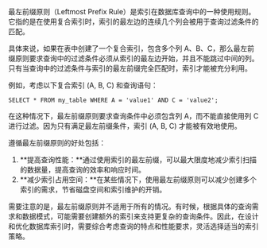 最左前缀原则（Leftmost Prefix Rule）是索引在数据库查询中的一种使用规则。它指的是在使用复合索引时，索引的最左边的连续几个列会被用于查询过滤条件的匹配。

具体来说，如果在表中创建了一个复合索引，包含多个列 A、B、C，那么最左前缀原则要求查询中的过滤条件必须从索引的最左边开始，并且不能跳过中间的列。只有当查询中的过滤条件与索引的最左前缀完全匹配时，索引才能被充分利用。

例如，考虑以下复合索引 (A, B, C) 和查询语句：

```plsql
SELECT * FROM my_table WHERE A = 'value1' AND C = 'value2';
```

在这种情况下，最左前缀原则要求查询条件中必须包含列 A，而不能直接使用列 C 进行过滤。因为只有满足最左前缀条件，索引 (A, B, C) 才能被有效地使用。

遵循最左前缀原则的好处包括：

1. **提高查询性能：**通过使用索引的最左前缀，可以最大限度地减少索引扫描的数据量，提高查询的效率和响应时间。
2. **减少索引占用空间：**在某些情况下，使用最左前缀原则可以减少创建多个索引的需求，节省磁盘空间和索引维护的开销。

需要注意的是，最左前缀原则并不适用于所有的情况。有时候，根据具体的查询需求和数据模式，可能需要创建额外的索引来支持更复杂的查询条件。因此，在设计和优化数据库索引时，需要综合考虑查询的特点和性能要求，灵活选择适当的索引策略。
